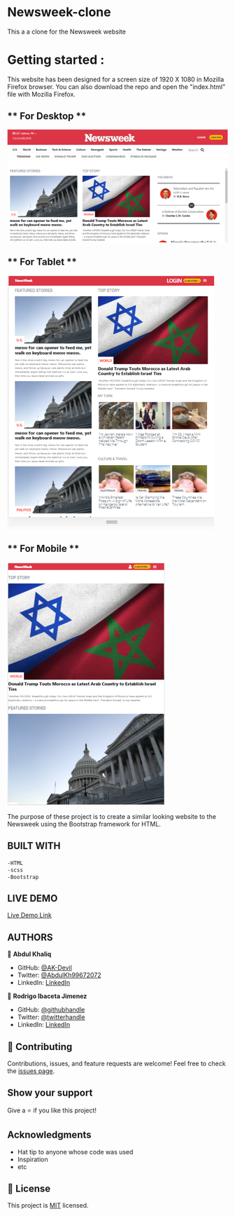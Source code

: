 # Newsweek-clone

This a a clone for the Newsweek website

# Getting started :
This website has been designed for a screen size of 1920 X 1080 in Mozilla Firefox browser.
You can also download the repo and open the "index.html" file with Mozilla Firefox.

## ** For Desktop **
![desktop](./assets/desktop.png)
## ** For Tablet **
![Tablet](./assets/tablet.png)
## ** For Mobile **
![Tablet](./assets/mobile.png)

The purpose of these project is to create a similar looking website to the Newsweek using the Bootstrap framework for HTML.

## BUILT WITH

    -HTML
    -scss
    -Bootstrap

## LIVE DEMO

[Live Demo Link](https://rokovarano.github.io/Newsweek-clone/)

##  AUTHORS

👤 **Abdul Khaliq**

- GitHub: [@AK-Devil](https://github.com/AK-Devil)
- Twitter: [@AbdulKh99672072](https://twitter.com/AbdulKh99672072)
- LinkedIn: [LinkedIn](https://linkedin.com/abdul-khaliq-89452b1a9)

👤 **Rodrigo Ibaceta Jimenez**

- GitHub: [@githubhandle](https://github.com/RokoVarano)
- Twitter: [@twitterhandle](https://twitter.com/RodrigoIbacet11)
- LinkedIn: [LinkedIn](https://www.linkedin.com/in/rodrigo-ibaceta-a8657611a/)

## :handshake: Contributing
Contributions, issues, and feature requests are welcome!
Feel free to check the [issues page](issues/).

## Show your support
Give a :star:️ if you like this project!

## Acknowledgments
- Hat tip to anyone whose code was used
- Inspiration
- etc

## :memo: License
This project is [MIT](lic.url) licensed.